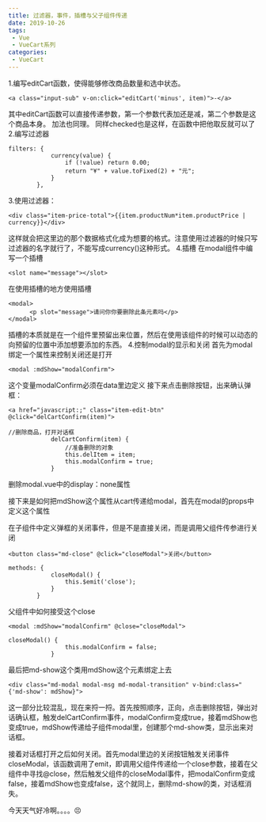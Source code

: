 ```yaml
---
title: 过滤器，事件，插槽与父子组件传递
date: 2019-10-26
tags:
 - Vue
 - VueCart系列
categories:
 - VueCart
---
```


1.编写editCart函数，使得能够修改商品数量和选中状态。
```
<a class="input-sub" v-on:click="editCart('minus', item)">-</a>
```
其中editCart函数可以直接传递参数，第一个参数代表加还是减，第二个参数是这个商品本身。
加法也同理。
同样checked也是这样，在函数中把他取反就可以了
2.编写过滤器
```
filters: {
            currency(value) {
                if (!value) return 0.00;
                return "¥" + value.toFixed(2) + "元";
            }
        },
```
3.使用过滤器：
```
<div class="item-price-total">{{item.productNum*item.productPrice | currency}}</div>
```
这样就会把这里边的那个数据格式化成为想要的格式。注意使用过滤器的时候只写过滤器的名字就行了，不能写成currency()这种形式。
4.插槽
在modal组件中编写一个插槽
```
<slot name="message"></slot>
```
在使用插槽的地方使用插槽
```
<modal>
      <p slot="message">请问你你要删除此条元素吗</p>
</modal>
```
插槽的本质就是在一个组件里预留出来位置，然后在使用该组件的时候可以动态的向预留的位置中添加想要添加的东西。
4.控制modal的显示和关闭
首先为modal绑定一个属性来控制关闭还是打开
```
<modal :mdShow="modalConfirm">
```
这个变量modalConfirm必须在data里边定义
接下来点击删除按钮，出来确认弹框：
```
<a href="javascript:;" class="item-edit-btn" @click="delCartConfirm(item)">
```
```
//删除商品，打开对话框
            delCartConfirm(item) {
                //准备删除的对象
                this.delItem = item;
                this.modalConfirm = true;
            }
```
删除modal.vue中的display：none属性

接下来是如何把mdShow这个属性从cart传递给modal，首先在modal的props中定义这个属性

在子组件中定义弹框的关闭事件，但是不是直接关闭，而是调用父组件传参进行关闭
```
<button class="md-close" @click="closeModal">关闭</button>
```
```
methods: {
            closeModal() {
                this.$emit('close');
            }
        }
```
父组件中如何接受这个close
```
<modal :mdShow="modalConfirm" @close="closeModal">
```
```
closeModal() {
                this.modalConfirm = false;
            }
```
最后把md-show这个类用mdShow这个元素绑定上去
```
<div class="md-modal modal-msg md-modal-transition" v-bind:class="{'md-show': mdShow}">
```

这一部分比较混乱，现在来捋一捋。首先按照顺序，正向，点击删除按钮，弹出对话确认框，触发delCartConfirm事件，modalConfirm变成true，接着mdShow也变成true，mdShow传递给子组件modal里，创建那个md-show类，显示出来对话框。

接着对话框打开之后如何关闭。首先modal里边的关闭按钮触发关闭事件closeModal，该函数调用了emit，即调用父组件传递给一个close参数，接着在父组件中寻找@close，然后触发父组件的closeModal事件，把modalConfirm变成false，接着mdShow也变成false，这个就同上，删除md-show的类，对话框消失。

今天天气好冷啊。。。。😣

